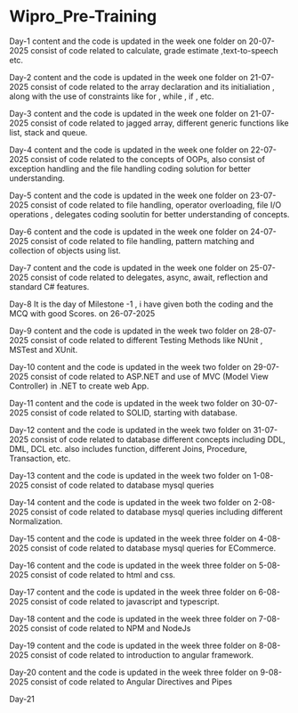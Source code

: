 # Wipro_Pre-Training

Day-1
content and the code is updated in the week one folder
on 20-07-2025
consist of code related to calculate, grade estimate ,text-to-speech etc.

Day-2
content and the code is updated in the week one folder
on 21-07-2025
consist of code related to the array declaration and its initialiation , along with the use of constraints like for , while , if , etc.

Day-3
content and the code is updated in the week one folder
on 21-07-2025
consist of code related to jagged array, different generic functions like list, stack and queue.

Day-4
content and the code is updated in the week one folder
on 22-07-2025
consist of code related to the concepts of OOPs, also consist of exception handling and the file handling coding solution for better understanding.

Day-5
content and the code is updated in the week one folder
on 23-07-2025
consist of code related to file handling, operator overloading, file I/O operations , delegates coding soolutin for better understanding of concepts.

Day-6
content and the code is updated in the week one folder
on 24-07-2025
consist of code related to file handling, pattern matching and collection of objects using list.

Day-7
content and the code is updated in the week one folder
on 25-07-2025
consist of code related to delegates, async, await, reflection and standard C# features.

Day-8
It is the day of Milestone -1 , i have given both the coding and the MCQ with good Scores.
on 26-07-2025

Day-9
content and the code is updated in the week two folder
on 28-07-2025
consist of code related to different Testing Methods like NUnit , MSTest and XUnit.

Day-10
content and the code is updated in the week two folder
on 29-07-2025
consist of code related to ASP.NET and use of MVC (Model View Controller) in .NET to create web App.

Day-11
content and the code is updated in the week two folder
on 30-07-2025
consist of code related to SOLID, starting with database.

Day-12
content and the code is updated in the week two folder
on 31-07-2025
consist of code related to database different concepts including DDL, DML, DCL etc. also includes function, different Joins, Procedure, Transaction, etc.

Day-13
content and the code is updated in the week two folder
on 1-08-2025
consist of code related to database mysql queries

Day-14
content and the code is updated in the week two folder
on 2-08-2025
consist of code related to database mysql queries including different Normalization.

Day-15
content and the code is updated in the week three folder
on 4-08-2025
consist of code related to database mysql queries for ECommerce.

Day-16
content and the code is updated in the week three folder
on 5-08-2025
consist of code related to html and css.

Day-17
content and the code is updated in the week three folder
on 6-08-2025
consist of code related to javascript and typescript.

Day-18
content and the code is updated in the week three folder
on 7-08-2025
consist of code related to NPM and NodeJs

Day-19
content and the code is updated in the week three folder
on 8-08-2025
consist of code related to introduction to angular framework.

Day-20
content and the code is updated in the week three folder
on 9-08-2025
consist of code related to Angular Directives and Pipes

Day-21
